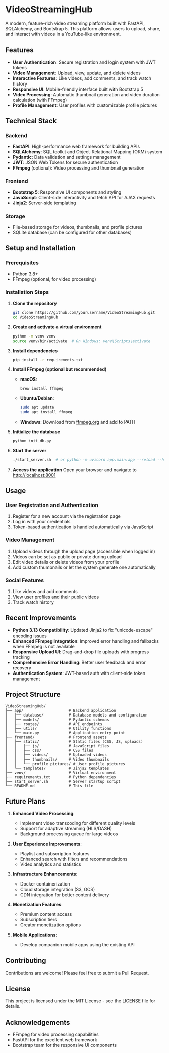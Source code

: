 # VideoStreamingHub

A modern, feature-rich video streaming platform built with FastAPI, SQLAlchemy, and Bootstrap 5. This platform allows users to upload, share, and interact with videos in a YouTube-like environment.

## Features

- **User Authentication**: Secure registration and login system with JWT tokens
- **Video Management**: Upload, view, update, and delete videos
- **Interactive Features**: Like videos, add comments, and track watch history
- **Responsive UI**: Mobile-friendly interface built with Bootstrap 5
- **Video Processing**: Automatic thumbnail generation and video duration calculation (with FFmpeg)
- **Profile Management**: User profiles with customizable profile pictures

## Technical Stack

### Backend
- **FastAPI**: High-performance web framework for building APIs
- **SQLAlchemy**: SQL toolkit and Object-Relational Mapping (ORM) system
- **Pydantic**: Data validation and settings management
- **JWT**: JSON Web Tokens for secure authentication
- **FFmpeg** (optional): Video processing and thumbnail generation

### Frontend
- **Bootstrap 5**: Responsive UI components and styling
- **JavaScript**: Client-side interactivity and fetch API for AJAX requests
- **Jinja2**: Server-side templating

### Storage
- File-based storage for videos, thumbnails, and profile pictures
- SQLite database (can be configured for other databases)

## Setup and Installation

### Prerequisites
- Python 3.8+
- FFmpeg (optional, for video processing)

### Installation Steps

1. **Clone the repository**
   ```bash
   git clone https://github.com/yourusername/VideoStreamingHub.git
   cd VideoStreamingHub
   ```

2. **Create and activate a virtual environment**
   ```bash
   python -m venv venv
   source venv/bin/activate  # On Windows: venv\Scripts\activate
   ```

3. **Install dependencies**
   ```bash
   pip install -r requirements.txt
   ```

4. **Install FFmpeg (optional but recommended)**

   - **macOS**:
     ```bash
     brew install ffmpeg
     ```
   - **Ubuntu/Debian**:
     ```bash
     sudo apt update
     sudo apt install ffmpeg
     ```
   - **Windows**: Download from [ffmpeg.org](https://ffmpeg.org/download.html) and add to PATH

5. **Initialize the database**
   ```bash
   python init_db.py
   ```

6. **Start the server**
   ```bash
   ./start_server.sh  # or python -m uvicorn app.main:app --reload --host 0.0.0.0 --port 8001
   ```

7. **Access the application**
   Open your browser and navigate to [http://localhost:8001](http://localhost:8001)

## Usage

### User Registration and Authentication
1. Register for a new account via the registration page
2. Log in with your credentials
3. Token-based authentication is handled automatically via JavaScript

### Video Management
1. Upload videos through the upload page (accessible when logged in)
2. Videos can be set as public or private during upload
3. Edit video details or delete videos from your profile
4. Add custom thumbnails or let the system generate one automatically

### Social Features
1. Like videos and add comments
2. View user profiles and their public videos
3. Track watch history

## Recent Improvements

- **Python 3.13 Compatibility**: Updated Jinja2 to fix "unicode-escape" encoding issues
- **Enhanced FFmpeg Integration**: Improved error handling and fallbacks when FFmpeg is not available
- **Responsive Upload UI**: Drag-and-drop file uploads with progress tracking
- **Comprehensive Error Handling**: Better user feedback and error recovery
- **Authentication System**: JWT-based auth with client-side token management

## Project Structure

```
VideoStreamingHub/
├── app/                    # Backend application
│   ├── database/           # Database models and configuration
│   ├── models/             # Pydantic schemas
│   ├── routes/             # API endpoints
│   ├── utils/              # Utility functions
│   └── main.py             # Application entry point
├── frontend/               # Frontend assets
│   ├── static/             # Static files (CSS, JS, uploads)
│   │   ├── js/             # JavaScript files
│   │   ├── css/            # CSS files
│   │   ├── videos/         # Uploaded videos
│   │   ├── thumbnails/     # Video thumbnails
│   │   └── profile_pictures/ # User profile pictures
│   └── templates/          # Jinja2 templates
├── venv/                   # Virtual environment
├── requirements.txt        # Python dependencies
├── start_server.sh         # Server startup script
└── README.md               # This file
```

## Future Plans

1. **Enhanced Video Processing**:
   - Implement video transcoding for different quality levels
   - Support for adaptive streaming (HLS/DASH)
   - Background processing queue for large videos

2. **User Experience Improvements**:
   - Playlist and subscription features
   - Enhanced search with filters and recommendations
   - Video analytics and statistics

3. **Infrastructure Enhancements**:
   - Docker containerization
   - Cloud storage integration (S3, GCS)
   - CDN integration for better content delivery

4. **Monetization Features**:
   - Premium content access
   - Subscription tiers
   - Creator monetization options

5. **Mobile Applications**:
   - Develop companion mobile apps using the existing API

## Contributing

Contributions are welcome! Please feel free to submit a Pull Request.

## License

This project is licensed under the MIT License - see the LICENSE file for details.

## Acknowledgements

- FFmpeg for video processing capabilities
- FastAPI for the excellent web framework
- Bootstrap team for the responsive UI components 